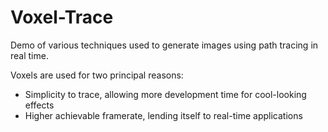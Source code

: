 # Voxel-Trace
Demo of various techniques used to generate images using path tracing in real time.

Voxels are used for two principal reasons:
- Simplicity to trace, allowing more development time for cool-looking effects
- Higher achievable framerate, lending itself to real-time applications
